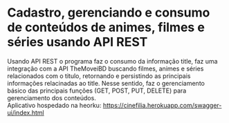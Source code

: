 # Cadastro, gerenciando e consumo de conteúdos de animes, filmes e séries usando API REST
Usando API REST o programa faz o consumo da informação title, faz uma integração com a API TheMoveiBD buscando filmes, animes e séries relacionados com o titulo, retornando e persistindo as principais informações relacinadas ao title. Nesse sentido, faz o gerenciamento básico das principais funções (GET, POST, PUT, DELETE) para gerenciamento dos conteúdos.<br/>
Aplicativo hospedado na heorku: https://cinefilia.herokuapp.com/swagger-ui/index.html